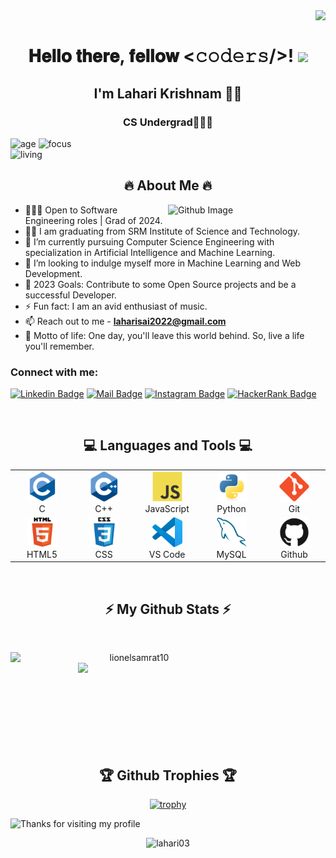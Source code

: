 <img align="right" src="https://github.com/mayankchaudhary26/Cool-Readme-ideas/blob/master/data/lofi.gif" />
<br/>
<!-- [![SVG Banners](https://svg-banners.vercel.app/api?type=glitch&text1=Lahari-Krishnam&width=1000&height=200)](https://github.com/Akshay090/svg-banners)
![](https://raw.githubusercontent.com/lionelsamrat10/lionelsamrat10/main/header_.png) -->
<h1 align="center">𝐇𝐞𝐥𝐥𝐨 𝐭𝐡𝐞𝐫𝐞, 𝐟𝐞𝐥𝐥𝐨𝐰 <𝚌𝚘𝚍𝚎𝚛𝚜/>! <img src="https://raw.githubusercontent.com/MartinHeinz/MartinHeinz/master/wave.gif" width="30px"></h1>
<h2 align="center">I'm Lahari Krishnam 👩🏻</h2>
<h3 align="center">CS Undergrad👩🏻‍💻 </h3>

![age](https://img.shields.io/badge/age-20-blue)
![focus](https://img.shields.io/badge/focus-SoftwareDevelopment-brightgreen)   
![living](https://img.shields.io/badge/living-India-3c9)
   
<h2 align="center">🔥 About Me 🔥</h2>

<img width="50%" align="right" alt="Github Image" src="https://mir-s3-cdn-cf.behance.net/project_modules/disp/601014116770475.6068beff4640a.gif" />

- 🧑🏻‍💻 Open to Software Engineering roles | Grad of 2024. 
- ✌🏻 I am graduating from SRM Institute of Science and Technology.
- 🌱 I’m currently pursuing Computer Science Engineering with specialization in Artificial Intelligence and Machine Learning.
- 👯 I’m looking to indulge myself more in Machine Learning and Web Development.
- 🥅 2023 Goals: Contribute to some Open Source projects and be a successful Developer.
- ⚡ Fun fact: I am an avid enthusiast of music. 
- 📫 Reach out to me - **laharisai2022@gmail.com**
- 🥅 Motto of life: One day, you'll leave this world behind. So, live a life you'll remember.



### Connect with me:
[![Linkedin Badge](https://img.shields.io/badge/-lahari03-0e76a8?style=flat&labelColor=0e76a8&logo=linkedin&logoColor=white)](https://www.linkedin.com/in/lahari03)
[![Mail Badge](https://img.shields.io/badge/-laharisai2022-c0392b?style=flat&labelColor=c0392b&logo=gmail&logoColor=white)](mailto:laharisai2022@gmail.com)
[![Instagram Badge](https://img.shields.io/badge/lahari_k03-E4405F?style=flat&logo=instagram&logoColor=white)](https://instagram.com/lahari_k03)
[![HackerRank Badge](https://img.shields.io/badge/-lahari_k03-2EC866?style=flat&logo=HackerRank&logoColor=white)](https://www.hackerrank.com/lahari_k03)

<br />

<h2 align="center">💻 Languages and Tools 💻</h2>

  <table align="center">
  <tr>
    <td align="center" width="96">
      <a href="https://en.wikipedia.org/wiki/C_(programming_language)">
        <img src="https://raw.githubusercontent.com/devicons/devicon/master/icons/c/c-original.svg" width="48" height="48" alt="c" />
      </a>
      <br>C
    </td>
    <td align="center" width="96">
      <a href="https://en.wikipedia.org/wiki/C%2B%2B">
        <img src="https://raw.githubusercontent.com/devicons/devicon/master/icons/cplusplus/cplusplus-original.svg" width="48" height="48" alt="C++" />
      </a>
      <br>C++
    </td>
    <td align="center" width="96">
      <a href="https://www.javascript.com/">
        <img src="https://raw.githubusercontent.com/devicons/devicon/master/icons/javascript/javascript-original.svg" width="48" height="48" alt="JavaScript" />
      </a>
      <br>JavaScript
    </td>
    <td align="center" width="96">
      <a href="https://www.python.org/">
        <img src="https://raw.githubusercontent.com/devicons/devicon/master/icons/python/python-original.svg" width="48" height="48" alt="Python" />
      </a>
      <br>Python
    </td>
    <td align="center" width="96">
      <a href="https://git-scm.com/" >
        <img src="https://raw.githubusercontent.com/devicons/devicon/master/icons/git/git-original.svg" width="48" height="48" alt="git" />
      </a>
      <br>Git
    </td>
  </tr>
  <tr>
    <td align="center" width="96"> 
      <a href="https://developer.mozilla.org/en-US/docs/Glossary/HTML5" >
        <img src="https://raw.githubusercontent.com/devicons/devicon/master/icons/html5/html5-original-wordmark.svg" width="48" height="48" alt="html" />
      </a>
      <br>HTML5
    </td>
    <td align="center"  width="96">
      <a href="https://developer.mozilla.org/en-US/docs/Web/CSS">
        <img src="https://raw.githubusercontent.com/devicons/devicon/master/icons/css3/css3-original-wordmark.svg" width="48" height="48" alt="css" />
      </a>
      <br>CSS
    </td>
    <td align="center"  width="96">
      <a href="https://code.visualstudio.com/">
        <img src="https://github.com/devicons/devicon/blob/master/icons/vscode/vscode-original.svg" width="48" height="48" alt="VS Code" />
      </a>
      <br>VS Code
    </td>
    <td align="center"  width="96">
      <a href="https://www.mysql.com/">
        <img src="https://github.com/devicons/devicon/blob/master/icons/mysql/mysql-original.svg" width="48" height="48" alt="MySQL" />
      </a>
      <br>MySQL
    </td>
    <td align="center"  width="96">
      <a href="https://github.com/">
        <img src="https://github.com/devicons/devicon/blob/master/icons/github/github-original.svg" width="48" height="48" alt="Github" />
      </a>
      <br>Github
    </td>
  </tr>
</table> 

<br />

<h2 align="center">⚡ My Github Stats ⚡</h2>
<br>
<p align=center>
  <div align=center>
      <img align="left" width=396 src="https://github-readme-streak-stats.herokuapp.com/?user=Lahari03&theme=react&border=61dafb&hide_border=true" alt="lionelsamrat10" />
      <img align="right" width=396 src="https://github-readme-stats.vercel.app/api?username=Lahari03&show_icons=true&theme=react&border_color=61dafb&hide_border=true" />
  </div>
  <br><br><br><br><br><br><br><br><br>
</p>

<h2 align="center">🏆 Github Trophies 🏆</h2>
<p align="center"> <a href="https://github.com/ryo-ma/github-profile-trophy"><img src="https://github-profile-trophy.vercel.app/?username=Lahari03&theme=monokai" alt="trophy" /></a> </p>

<img height="120" alt="Thanks for visiting my profile" width="100%" src="https://github.com/dibyendu415/dibyendu415/blob/master/marquee.svg" />
<p align="center"> <img src="https://komarev.com/ghpvc/?username=lahari03&label=Profile%20views&color=0e75b6&style=for-the-badge" alt="lahari03" /> </p>
